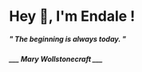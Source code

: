 <h1 title="head"> Hey 👋, I'm Endale !</h1>

**<h5><i>" The beginning is always today. "</i></h5>**

*<b>___ Mary Wollstonecraft ___</b>*
